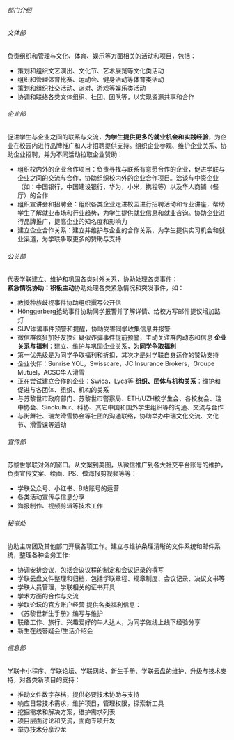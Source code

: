 ###### 部门介绍

###### 文体部
负责组织和管理与文化、体育、娱乐等方面相关的活动和项目，包括：
* 策划和组织文艺演出、文化节、艺术展览等文化类活动
* 组织和管理体育比赛、运动会、健身活动等体育类活动
* 策划和组织社交活动、派对、游戏等娱乐类活动
* 协调和联络各类文体组织、社团、团队等，以实现资源共享和合作



###### 企业部
促进学生与企业之间的联系与交流，**为学生提供更多的就业机会和实践经验**，为企业在校园内进行品牌推广和人才招聘提供支持。组织企业参观、维护企业关系、协助企业招聘，并为不同活动拉取企业赞助：
* 组织校内外的企业合作项目：负责寻找与联系有意愿合作的企业，促进学联与企业之间的交流与合作，协助组织校内外的企业合作项目。洽谈与中资企业（如：中国银行，中国建设银行，华为，小米，携程等）以及华人商铺（餐厅）的合作
* 组织宣讲会和招聘会：组织各类企业走进校园进行招聘活动和专业讲座，帮助学生了解就业市场和行业趋势，为学生提供就业信息和就业咨询。协助企业进行品牌推广，提高企业的知名度和影响力
* 建立企业合作关系：建立并维护与企业的合作关系，为学生提供实习机会和就业渠道，为学联争取更多的赞助与支持




###### 公关部
代表学联建立、维护和巩固各类对外关系，协助处理各类事件：  
**紧急情况协助：积极主动**协助处理各类紧急情况和突发事件，如：
* 教授种族歧视事件协助组织撰写公开信
* Hönggerberg抢劫事件协助同学报警并了解详情、给校方写邮件提议增加路灯
* SUV诈骗事件预警和提醒，协助受害同学收集信息并报警
* 微信群疯狂加好友换汇疑似诈骗事件提前预警，主动关注群内动态和信息
**企业关系与福利**：建立、维护与巩固企业关系，**为同学争取福利**
* 第一优先级是为同学争取福利和折扣，其次才是对学联自身运作的赞助支持
* 企业伙伴：Sunrise YOL，Swisscare，JC Insurance Brokers，Groupe Mutuel，ACSC华人滑雪
* 正在尝试建立合作的企业：Swica，Lyca等
**组织、团体与机构关系**：维护和促进与各团体、组织、机构的关系
* 与苏黎世市政府部门、苏黎世市警察局、ETH/UZH校学生会、各校友会、瑞中协会、Sinokultur、科协、其它中国和国外学生组织等的沟通、交流与合作
* 与街舞社、瑞龙滑雪协会等社团的沟通联络，协助举办中瑞文化交流、文化节、滑雪课等活动



###### 宣传部
苏黎世学联对外的窗口。从文案到美图，从微信推广到各大社交平台账号的维护，负责宣传文案、绘画、PS、做海报剪视频等等：
* 学联公众号、小红书、B站账号的运营
* 各类活动宣传与信息分享
* 海报制作、视频剪辑等技术工作

 
###### 秘书处
协助主席团及其他部门开展各项工作。建立与维护条理清晰的文件系统和邮件系统，整理各种会务工作:
* 协调安排会议，包括会议议程的制定和会议记录的撰写
* 学联云盘文件整理和归档，包括学联章程、规章制度、会议记录、决议文书等
* 学联人员管理，学联相关的证书开具
* 学术方面的合作与交流
* 学联论坛的官方账户经营
提供各类福利信息：
* 《苏黎世新生手册》编写与维护
* 联络工作、旅行、兴趣爱好的牛人达人，为同学做线上线下经验分享
* 新生在线答疑会/生活介绍会



###### 信息部
学联卡小程序、学联论坛、学联网站、新生手册、学联云盘的维护、升级与技术支持，对各类新项目的支持：
* 推动文件数字存档，提供必要技术协助与支持
* 响应日常技术需求，维护项目，管理权限，探索新工具
* 挖掘需求和解决方案，维护需求列表
* 项目层面讨论和交流，面向专项开发
* 举办技术分享沙龙

